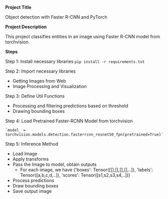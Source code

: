 **Project Title**

Object detection with Faster R-CNN and PyTorch

**Project Description**

This project classifies entities in an image using Faster R-CNN model from torchvision.

**Steps**

Step 1: Install necessary libraries
    `pip install -r requirements.txt`

Step 2: Import necessary libraries 
* Getting Images from Web 
* Image Processing and Visualization

Step 3: Define Util Functions
* Processing and filtering predictions based on threshold
* Drawing bounding boxes

Step 4: Load Pretrained Faster-RCNN Model from torchvision

    `model_ = torchvision.models.detection.fasterrcnn_resnet50_fpn(pretrained=True)`

Step 5: Inference Method
* Load Image
* Apply transforms
* Pass the Image to model, obtain outputs
    * For each image, we have {'boxes': Tensor([[],[],[],[],..]),
                                'labels': Tensor([a,b,c,d,..]),
                                'scores': Tensor([s1,s2,s3,s4,..])}
* Process predictions
* Draw bounding boxes
* Save output image



